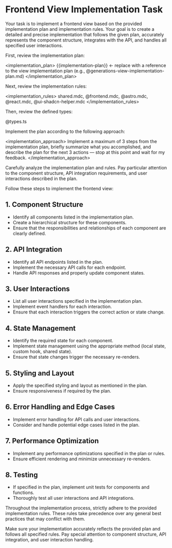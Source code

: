 # Frontend View Implementation Task

Your task is to implement a frontend view based on the provided implementation plan and implementation rules. Your goal is to create a detailed and precise implementation that follows the given plan, accurately represents the component structure, integrates with the API, and handles all specified user interactions.

First, review the implementation plan:

<implementation_plan>
{{implementation-plan}} <- replace with a reference to the view implementation plan (e.g., @generations-view-implementation-plan.md)
</implementation_plan>

Next, review the implementation rules:

<implementation_rules>
shared.mdc, @frontend.mdc, @astro.mdc, @react.mdc, @ui-shadcn-helper.mdc
</implementation_rules>

Then, review the defined types:

<types>
@types.ts
</types>

Implement the plan according to the following approach:

<implementation_approach>
Implement a maximum of 3 steps from the implementation plan, briefly summarize what you accomplished, and describe the plan for the next 3 actions — stop at this point and wait for my feedback.
</implementation_approach>

Carefully analyze the implementation plan and rules. Pay particular attention to the component structure, API integration requirements, and user interactions described in the plan.

Follow these steps to implement the frontend view:

## 1. Component Structure
- Identify all components listed in the implementation plan.
- Create a hierarchical structure for these components.
- Ensure that the responsibilities and relationships of each component are clearly defined.

## 2. API Integration
- Identify all API endpoints listed in the plan.
- Implement the necessary API calls for each endpoint.
- Handle API responses and properly update component states.

## 3. User Interactions
- List all user interactions specified in the implementation plan.
- Implement event handlers for each interaction.
- Ensure that each interaction triggers the correct action or state change.

## 4. State Management
- Identify the required state for each component.
- Implement state management using the appropriate method (local state, custom hook, shared state).
- Ensure that state changes trigger the necessary re-renders.

## 5. Styling and Layout
- Apply the specified styling and layout as mentioned in the plan.
- Ensure responsiveness if required by the plan.

## 6. Error Handling and Edge Cases
- Implement error handling for API calls and user interactions.
- Consider and handle potential edge cases listed in the plan.

## 7. Performance Optimization
- Implement any performance optimizations specified in the plan or rules.
- Ensure efficient rendering and minimize unnecessary re-renders.

## 8. Testing
- If specified in the plan, implement unit tests for components and functions.
- Thoroughly test all user interactions and API integrations.

Throughout the implementation process, strictly adhere to the provided implementation rules. These rules take precedence over any general best practices that may conflict with them.

Make sure your implementation accurately reflects the provided plan and follows all specified rules. Pay special attention to component structure, API integration, and user interaction handling.
